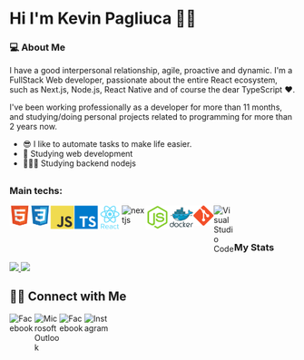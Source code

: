 # Hi I'm Kevin Pagliuca 🖐🏻


### 💻 About Me 

I have a good interpersonal relationship, agile, proactive and dynamic.
I'm a FullStack Web developer, passionate about the entire React ecosystem, such as Next.js, Node.js, React Native and of course the dear TypeScript ❤.

I've been working professionally as a developer for more than 11 months, and studying/doing personal projects related to programming for more than 2 years now.

- 😎 I like to automate tasks to make life easier.
- 📖 Studying web development
- 👩🏻‍💻 Studying backend nodejs

##

### Main techs:

<img align="left" alt="html5" width="36px" src="https://raw.githubusercontent.com/devicons/devicon/9c6bfdb9783cdfe1018666ed76adcfd3eab6fad6/icons/html5/html5-original.svg" alt="html5" />
<img align="left" alt="css3" width="36px" src="https://raw.githubusercontent.com/devicons/devicon/9c6bfdb9783cdfe1018666ed76adcfd3eab6fad6/icons/css3/css3-original.svg" />

<img align="left" alt="javascript" width="42px" src="https://raw.githubusercontent.com/devicons/devicon/9c6bfdb9783cdfe1018666ed76adcfd3eab6fad6/icons/javascript/javascript-original.svg" />
<img align="left" alt="typescript" width="42px" src="https://raw.githubusercontent.com/devicons/devicon/9c6bfdb9783cdfe1018666ed76adcfd3eab6fad6/icons/typescript/typescript-original.svg" />
<img align="left" alt="react" width="42px" src="https://raw.githubusercontent.com/devicons/devicon/9c6bfdb9783cdfe1018666ed76adcfd3eab6fad6/icons/react/react-original-wordmark.svg" />
<img align="left" alt="nextjs" width="42px" src="https://cdn.worldvectorlogo.com/logos/next-js.svg" />
<img align="left" alt="nodejs" width="42px" src="https://raw.githubusercontent.com/devicons/devicon/9c6bfdb9783cdfe1018666ed76adcfd3eab6fad6/icons/nodejs/nodejs-original.svg" />
<img align="left" alt "docker" width="42px" src="https://raw.githubusercontent.com/devicons/devicon/9c6bfdb9783cdfe1018666ed76adcfd3eab6fad6/icons/docker/docker-original-wordmark.svg" />
<img align="left" alt="Git" width="36px" src="https://raw.githubusercontent.com/devicons/devicon/9c6bfdb9783cdfe1018666ed76adcfd3eab6fad6/icons/git/git-original.svg" />
<img align="left" alt="Visual Studio Code" width="36px" src="https://upload.wikimedia.org/wikipedia/commons/thumb/9/9a/Visual_Studio_Code_1.35_icon.svg/512px-Visual_Studio_Code_1.35_icon.svg.png" />
<br />
<br />

## 


### My Stats

<p>
<a href="https://github.com/kevinpagliuca">
  <img height="180em" src="https://github-readme-stats.vercel.app/api?username=kevinpagliuca&show_icons=true&theme=radical" />
  <img height="180em" src="https://github-readme-stats.vercel.app/api/top-langs/?username=kevinpagliuca&theme=radical&layout=compact" />
</a>
</p>

##  🤝🏻 Connect with Me

<p>
<a href="https://www.linkedin.com/in/kevin-pagliuca"><img align="left" alt="Facebook" width="44px" src="https://cdn-icons-png.flaticon.com/512/2111/2111499.png"/></a>
<a href="mailto:kevin.pagliuca@outlook.com"><img align="left" alt="Microsoft Outlook" width="44px" src="https://cdn-icons-png.flaticon.com/512/732/732223.png"/></a>

<a href="https://www.facebook.com/keviin.pagliuca"><img align="left" alt="Facebook" width="44px" src="https://cdn-icons-png.flaticon.com/512/733/733547.png"/></a>
<a href="https://www.instagram.com/kevinpagliuca"><img align="left" alt="Instagram" width="44px" src="https://cdn-icons-png.flaticon.com/512/2111/2111463.png"/></a>


<!--
**KevinPagliuca/kevinpagliuca** is a ✨ _special_ ✨ repository because its `README.md` (this file) appears on your GitHub profile.

Here are some ideas to get you started:

- 🔭 I’m currently working on ...
- 🌱 I’m currently learning ...
- 👯 I’m looking to collaborate on ...
- 🤔 I’m looking for help with ...
- 💬 Ask me about ...
- 📫 How to reach me: ...
- 😄 Pronouns: ...
- ⚡ Fun fact: ...
-->
